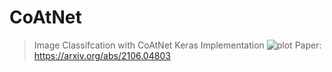 # CoAtNet
> Image Classifcation with CoAtNet Keras Implementation
![plot](https://github.com/Keremm1/CoAtNet/assets/113975041/8d406848-ed70-4961-9eff-19050d468731)
Paper: https://arxiv.org/abs/2106.04803
